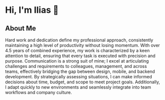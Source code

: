 # Hi, I'm Ilias 👋

## About Me

Hard work and dedication define my professional approach,
consistently maintaining a high level of productivity without losing
momentum. With over 4.5 years of combined experience, my work is
characterized by a keen attention to detail, ensuring that every task is
executed with precision and purpose. Communication is a strong suit
of mine; I excel at articulating challenges and requirements to
colleagues, management, and across teams, effectively bridging the
gap between design, mobile, and backend development. By
strategically assessing situations, I can make informed decisions
about time, budget, and scope to meet project goals. Additionally, I
adapt quickly to new environments and seamlessly integrate into
team workflows and company culture.
